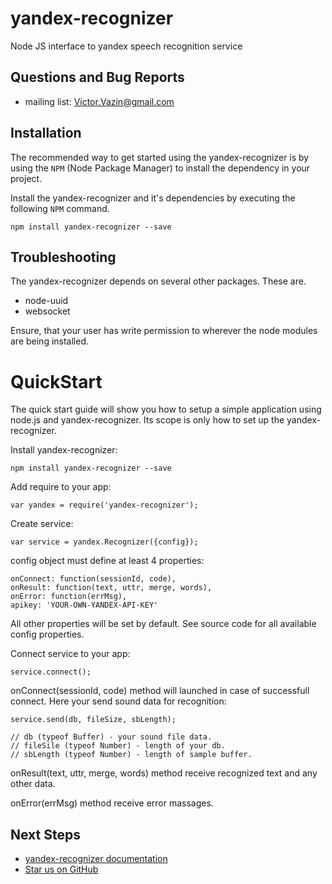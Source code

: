 # yandex-recognizer
Node JS interface to yandex speech recognition service

## Questions and Bug Reports

* mailing list: Victor.Vazin@gmail.com

## Installation

The recommended way to get started using the yandex-recognizer is
by using the `NPM` (Node Package Manager) to install the dependency in your project.

Install the yandex-recognizer and it's dependencies by executing
the following `NPM` command.
```
npm install yandex-recognizer --save
```
## Troubleshooting

The yandex-recognizer depends on several other packages. These are.

* node-uuid
* websocket

Ensure, that your user has write permission to wherever the node modules
are being installed.

QuickStart
==========
The quick start guide will show you how to setup a simple application
using node.js and yandex-recognizer. Its scope is only how to set up
the yandex-recognizer.

Install yandex-recognizer:
```
npm install yandex-recognizer --save
```
Add require to your app:
```
var yandex = require('yandex-recognizer');
```
Create service:
```
var service = yandex.Recognizer({config});
```
config object must define at least 4 properties:
```
onConnect: function(sessionId, code),
onResult: function(text, uttr, merge, words),
onError: function(errMsg),
apikey: 'YOUR-OWN-YANDEX-API-KEY'
```
All other properties will be set by default. See source code for all available config properties.

Connect service to your app:
```
service.connect();
```
onConnect(sessionId, code) method will launched in case of successfull connect. Here your send sound data for recognition:
```
service.send(db, fileSize, sbLength);

// db (typeof Buffer) - your sound file data.
// fileSile (typeof Number) - length of your db.
// sbLength (typeof Number) - length of sample buffer.
```
onResult(text, uttr, merge, words) method receive recognized text and any other data.

onError(errMsg) method receive error massages.


## Next Steps

 * [yandex-recognizer documentation](https://github.com/AirGraph/yandex-recognizer)
 * [Star us on GitHub](https://github.com/AirGraph/yandex-recognizer)

